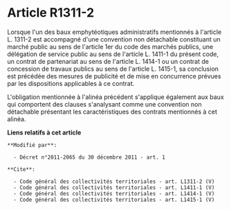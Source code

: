 # Article R1311-2

Lorsque l'un des baux emphytéotiques administratifs mentionnés à l'article L. 1311-2 est accompagné d'une convention non
détachable constituant un marché public au sens de l'article 1er du code des marchés publics, une délégation de service
public au sens de l'article L. 1411-1 du présent code, un contrat de partenariat au sens de l'article L. 1414-1 ou un contrat
de concession de travaux publics au sens de l'article L. 1415-1, sa conclusion est précédée des mesures de publicité et de
mise en concurrence prévues par les dispositions applicables à ce contrat. 

L'obligation mentionnée à l'alinéa précédent s'applique également aux baux qui comportent des clauses s'analysant comme une
convention non détachable présentant les caractéristiques des contrats mentionnés à cet alinéa.

**Liens relatifs à cet article**

	**Modifié par**:

	  - Décret n°2011-2065 du 30 décembre 2011 - art. 1

	**Cite**:

	  - Code général des collectivités territoriales - art. L1311-2 (V)
	  - Code général des collectivités territoriales - art. L1411-1 (V)
	  - Code général des collectivités territoriales - art. L1414-1 (V)
	  - Code général des collectivités territoriales - art. L1415-1 (V)

